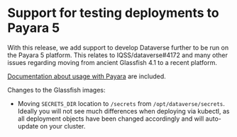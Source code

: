 # Support for testing deployments to Payara 5
With this release, we add support to develop Dataverse further to be run
on the Payara 5 platform. This relates to IQSS/dataverse#4172 and many other
issues regarding moving from ancient Glassfish 4.1 to a recent platform.

[Documentation about usage with Payara](docs/payara.md) are included.

Changes to the Glassfish images:
- Moving `SECRETS_DIR` location to `/secrets` from `/opt/dataverse/secrets`.
  Ideally you will not see much differences when deploying via kubectl, as
  all deployment objects have been changed accordingly and will auto-update
  on your cluster.
